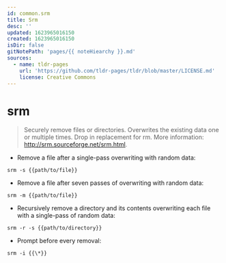 ```yaml
---
id: common.srm
title: Srm
desc: ''
updated: 1623965016150
created: 1623965016150
isDir: false
gitNotePath: 'pages/{{ noteHiearchy }}.md'
sources:
  - name: tldr-pages
    url: 'https://github.com/tldr-pages/tldr/blob/master/LICENSE.md'
    license: Creative Commons
---
```

# srm

> Securely remove files or directories.
> Overwrites the existing data one or multiple times. Drop in replacement for rm.
> More information: <http://srm.sourceforge.net/srm.html>.

- Remove a file after a single-pass overwriting with random data:

`srm -s {{path/to/file}}`

- Remove a file after seven passes of overwriting with random data:

`srm -m {{path/to/file}}`

- Recursively remove a directory and its contents overwriting each file with a single-pass of random data:

`srm -r -s {{path/to/directory}}`

- Prompt before every removal:

`srm -i {{\*}}`

